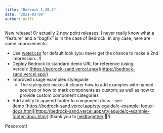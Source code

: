 ```yaml
---
title: "Bedrock 1.28.1"
date: "2021-03-08"
author: Wolfr_
---
```


New release! Or actually 2 new point releases. I never really know what a “feature” and a “bugfix” is in the case of Bedrock. In any case, here are some improvements:

- Use [water.css](https://watercss.kognise.dev/) for default look (you never get the chance to make a 2nd impression...!)
- Deploy Bedrock to standard demo URL for reference (using Vercel): [https://bedrock-sand.vercel.app/](https://bedrock-sand.vercel.app/)
- Improved usage examples styleguide
    - The styleguide makes it clearer how to add examples with named sources or how to mark components as custom; as well as how to provide custom component categories
- Add ability to append footer to component docs - see demo [https://bedrock-sand.vercel.app/styleguide/c-example-footer-docs.html](https://bedrock-sand.vercel.app/styleguide/c-example-footer-docs.html) (thank you to [heldtogether](https://github.com/heldtogether) 🙌!)

Peace out!
